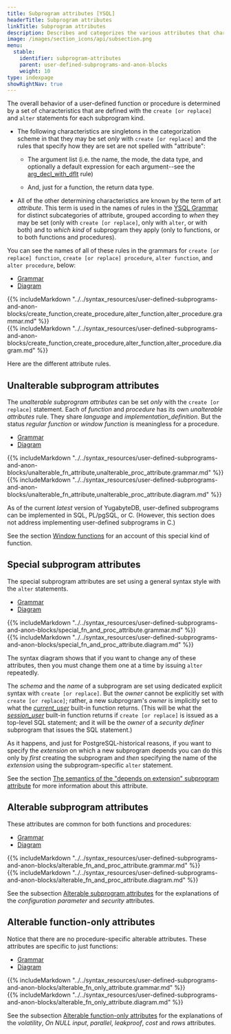 ```yaml
---
title: Subprogram attributes [YSQL]
headerTitle: Subprogram attributes
linkTitle: Subprogram attributes
description: Describes and categorizes the various attributes that characterize user-defined functions and procedures [YSQL].
image: /images/section_icons/api/subsection.png
menu:
  stable:
    identifier: subprogram-attributes
    parent: user-defined-subprograms-and-anon-blocks
    weight: 10
type: indexpage
showRightNav: true
---
```


The overall behavior of a user-defined function or procedure is determined by a set of characteristics that are defined with the `create [or replace]` and `alter` statements for each subprogram kind.

- The following characteristics are singletons in the categorization scheme in that they may be set _only_ with `create [or replace]` and the rules that specify how they are set are not spelled with "attribute":

  - The argument list (i.e. the name, the mode, the data type, and optionally a default expression for each argument--see the [arg_decl_with_dflt](../../../ysql/syntax_resources/grammar_diagrams/#arg-decl-with-dflt) rule)

  - And, just for a function, the return data type.

- All of the other determining characteristics are known by the term of art _attribute_. This term is used in the names of rules in the [YSQL Grammar](../../syntax_resources/grammar_diagrams/) for distinct subcategories of attribute, grouped according to _when_ they may be set (only with `create [or replace]`, only with `alter`, or with both) and to _which kind_ of subprogram they apply (only to functions, or to both functions and procedures).

You can see the names of all of these rules in the grammars for `create [or replace] function`, `create [or replace] procedure`, `alter function`, and `alter procedure`, below:

<ul class="nav nav-tabs nav-tabs-yb">
  <li>
    <a href="#grammar" class="nav-link active" id="grammar-tab" data-toggle="tab" role="tab" aria-controls="grammar" aria-selected="true">
      <i class="fa-solid fa-file-lines" aria-hidden="true"></i>
      Grammar
    </a>
  </li>
  <li>
    <a href="#diagram" class="nav-link" id="diagram-tab" data-toggle="tab" role="tab" aria-controls="diagram" aria-selected="false">
      <i class="fa-solid fa-diagram-project" aria-hidden="true"></i>
      Diagram
    </a>
  </li>
</ul>

<div class="tab-content">
  <div id="grammar" class="tab-pane fade show active" role="tabpanel" aria-labelledby="grammar-tab">
  {{% includeMarkdown "../../syntax_resources/user-defined-subprograms-and-anon-blocks/create_function,create_procedure,alter_function,alter_procedure.grammar.md" %}}
  </div>
  <div id="diagram" class="tab-pane fade" role="tabpanel" aria-labelledby="diagram-tab">
  {{% includeMarkdown "../../syntax_resources/user-defined-subprograms-and-anon-blocks/create_function,create_procedure,alter_function,alter_procedure.diagram.md" %}}
  </div>
</div>

Here are the different attribute rules.

## Unalterable subprogram attributes

The _unalterable subprogram attributes_ can be set _only_ with the `create [or replace]` statement. Each of _function_ and _procedure_ has its own _unalterable attributes_ rule. They share _language_ and _implementation_definition_. But the status _regular function_ or _window function_ is meaningless for a procedure.

<ul class="nav nav-tabs nav-tabs-yb">
  <li>
    <a href="#grammar-2" class="nav-link active" id="grammar-tab" data-toggle="tab" role="tab" aria-controls="grammar" aria-selected="true">
      <i class="fa-solid fa-file-lines" aria-hidden="true"></i>
      Grammar
    </a>
  </li>
  <li>
    <a href="#diagram-2" class="nav-link" id="diagram-tab" data-toggle="tab" role="tab" aria-controls="diagram" aria-selected="false">
      <i class="fa-solid fa-diagram-project" aria-hidden="true"></i>
      Diagram
    </a>
  </li>
</ul>

<div class="tab-content">
  <div id="grammar-2" class="tab-pane fade show active" role="tabpanel" aria-labelledby="grammar-tab">
  {{% includeMarkdown "../../syntax_resources/user-defined-subprograms-and-anon-blocks/unalterable_fn_attribute,unalterable_proc_attribute.grammar.md" %}}
  </div>
  <div id="diagram-2" class="tab-pane fade" role="tabpanel" aria-labelledby="diagram-tab">
  {{% includeMarkdown "../../syntax_resources/user-defined-subprograms-and-anon-blocks/unalterable_fn_attribute,unalterable_proc_attribute.diagram.md" %}}
  </div>
</div>

As of the current _latest_ version of YugabyteDB, user-defined subprograms can be implemented in SQL, PL/pgSQL, or C. (However, this section does not address implementing user-defined subprograms in C.)

<!-- See the section [PL/pgSQL](_to_do_) for an account of that language's syntax and semantics. -->

See the section [Window functions](../../exprs/window_functions/) for an account of this special kind of function.

## Special subprogram attributes

The special subprogram attributes are set using a general syntax style with the `alter` statements.

<ul class="nav nav-tabs nav-tabs-yb">
  <li>
    <a href="#grammar-3" class="nav-link active" id="grammar-tab" data-toggle="tab" role="tab" aria-controls="grammar" aria-selected="true">
      <i class="fa-solid fa-file-lines" aria-hidden="true"></i>
      Grammar
    </a>
  </li>
  <li>
    <a href="#diagram-3" class="nav-link" id="diagram-tab" data-toggle="tab" role="tab" aria-controls="diagram" aria-selected="false">
      <i class="fa-solid fa-diagram-project" aria-hidden="true"></i>
      Diagram
    </a>
  </li>
</ul>

<div class="tab-content">
  <div id="grammar-3" class="tab-pane fade show active" role="tabpanel" aria-labelledby="grammar-tab">
  {{% includeMarkdown "../../syntax_resources/user-defined-subprograms-and-anon-blocks/special_fn_and_proc_attribute.grammar.md" %}}
  </div>
  <div id="diagram-3" class="tab-pane fade" role="tabpanel" aria-labelledby="diagram-tab">
  {{% includeMarkdown "../../syntax_resources/user-defined-subprograms-and-anon-blocks/special_fn_and_proc_attribute.diagram.md" %}}
  </div>
</div>

The syntax diagram shows that if you want to change any of these attributes, then you must change them one at a time by issuing `alter` repeatedly.

The _schema_ and the _name_ of a subprogram are set using dedicated explicit syntax with `create [or replace]`. But the _owner_ cannot be explicitly set with `create [or replace]`; rather, a new subprogram's _owner_ is implicitly set to what the _[current_user](https://www.postgresql.org/docs/11/functions-info.html#FUNCTIONS-INFO-SESSION-TABLE)_ built-in function returns. (This will be what the _[session_user](https://www.postgresql.org/docs/11/functions-info.html#FUNCTIONS-INFO-SESSION-TABLE)_ built-in function returns if `create [or replace]` is issued as a top-level SQL statement; and it will be the _owner_ of a _security definer_ subprogram that issues the SQL statement.)

As it happens, and just for PostgreSQL-historical reasons, if you want to specify the _extension_ on which a new subprogram depends you can do this only by _first_ creating the subprogram and _then_ specifying the name of the _extension_ using the subprogram-specific `alter` statement.

See the section [The semantics of the "depends on extension" subprogram attribute](depends-on-extension-semantics/) for more information about this attribute.

## Alterable subprogram attributes

These attributes are common for both functions and procedures:

<ul class="nav nav-tabs nav-tabs-yb">
  <li>
    <a href="#grammar-4" class="nav-link active" id="grammar-tab" data-toggle="tab" role="tab" aria-controls="grammar" aria-selected="true">
      <i class="fa-solid fa-file-lines" aria-hidden="true"></i>
      Grammar
    </a>
  </li>
  <li>
    <a href="#diagram-4" class="nav-link" id="diagram-tab" data-toggle="tab" role="tab" aria-controls="diagram" aria-selected="false">
      <i class="fa-solid fa-diagram-project" aria-hidden="true"></i>
      Diagram
    </a>
  </li>
</ul>

<div class="tab-content">
  <div id="grammar-4" class="tab-pane fade show active" role="tabpanel" aria-labelledby="grammar-tab">
  {{% includeMarkdown "../../syntax_resources/user-defined-subprograms-and-anon-blocks/alterable_fn_and_proc_attribute.grammar.md" %}}
  </div>
  <div id="diagram-4" class="tab-pane fade" role="tabpanel" aria-labelledby="diagram-tab">
  {{% includeMarkdown "../../syntax_resources/user-defined-subprograms-and-anon-blocks/alterable_fn_and_proc_attribute.diagram.md" %}}
  </div>
</div>

See the subsection [Alterable subprogram attributes](./alterable-subprogram-attributes/) for the explanations of the _configuration parameter_ and _security_ attributes.

## Alterable function-only attributes

Notice that there are no procedure-specific alterable attributes. These attributes are specific to just functions:

<ul class="nav nav-tabs nav-tabs-yb">
  <li>
    <a href="#grammar-5" class="nav-link active" id="grammar-tab" data-toggle="tab" role="tab" aria-controls="grammar" aria-selected="true">
      <i class="fa-solid fa-file-lines" aria-hidden="true"></i>
      Grammar
    </a>
  </li>
  <li>
    <a href="#diagram-5" class="nav-link" id="diagram-tab" data-toggle="tab" role="tab" aria-controls="diagram" aria-selected="false">
      <i class="fa-solid fa-diagram-project" aria-hidden="true"></i>
      Diagram
    </a>
  </li>
</ul>

<div class="tab-content">
  <div id="grammar-5" class="tab-pane fade show active" role="tabpanel" aria-labelledby="grammar-tab">
  {{% includeMarkdown "../../syntax_resources/user-defined-subprograms-and-anon-blocks/alterable_fn_only_attribute.grammar.md" %}}
  </div>
  <div id="diagram-5" class="tab-pane fade" role="tabpanel" aria-labelledby="diagram-tab">
  {{% includeMarkdown "../../syntax_resources/user-defined-subprograms-and-anon-blocks/alterable_fn_only_attribute.diagram.md" %}}
  </div>
</div>

See the subsection [Alterable function-only attributes](./alterable-function-only-attributes/) for the explanations of the _volatility_, _On NULL input_, _parallel_, _leakproof_, _cost_ and _rows_ attributes.
